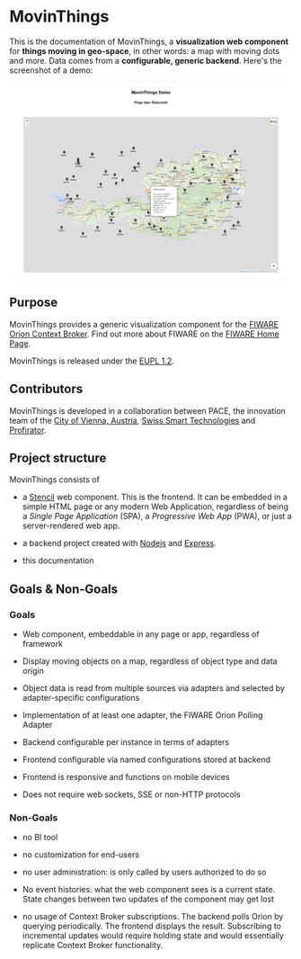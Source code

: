 # MovinThings

This is the documentation of MovinThings, a __visualization
web component__ for __things moving in geo-space__, in other
words: a map with moving dots and more. Data comes from a __configurable,
generic backend__. Here's the screenshot of a demo:

![Flights over Austria](img/screenshot_flights_over_austria.png)

## Purpose

MovinThings provides a generic visualization component for
the [FIWARE Orion Context
Broker](https://fiware-orion.readthedocs.io/en/master/).
Find out more about FIWARE on the [FIWARE Home
Page](https://www.fiware.org/).

MovinThings is released under the [EUPL
1.2](https://joinup.ec.europa.eu/collection/eupl/eupl-text-eupl-12).

## Contributors

MovinThings is developed in a collaboration between PACE,
the innovation team of the [City of Vienna,
Austria](https://www.wien.gv.at/), [Swiss Smart
Technologies](https://swiss-smart.tech) and
[Profirator](https://profirator.fi).

## Project structure

MovinThings consists of

* a [Stencil](https://stenciljs.com/) web component. This is 
  the frontend. It can be embedded in a simple HTML page or
  any modern Web Application, regardless of being a _Single
  Page Application_ (SPA), a _Progressive Web App_ (PWA), or
  just a server-rendered web app.

* a backend project created with
  [Nodejs](https://nodejs.org/) and
  [Express](https://expressjs.com/).

* this documentation

## Goals & Non-Goals

### Goals

* Web component, embeddable in any page or app, regardless of
  framework

* Display moving objects on a map, regardless of object type
  and data origin

* Object data is read from multiple sources via
  adapters and selected by adapter-specific configurations

* Implementation of at least one adapter, the FIWARE Orion Polling 
  Adapter

* Backend configurable per instance in terms of adapters

* Frontend configurable via named configurations stored at
  backend

* Frontend is responsive and functions on mobile devices

* Does not require web sockets, SSE or non-HTTP protocols

### Non-Goals

* no BI tool

* no customization for end-users

* no user administration: is only called by users authorized
  to do so

* No event histories: what the web component sees is a
  current state. State changes between two updates of the
  component may get lost
  
* no usage of Context Broker subscriptions. The backend polls 
  Orion by querying periodically. The frontend displays the result.
  Subscribing to incremental updates would require holding state
  and would essentially replicate Context Broker functionality.
